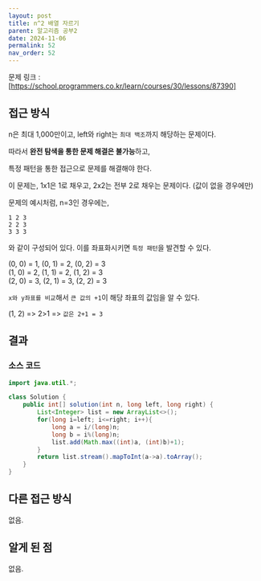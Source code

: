 ```yaml
---
layout: post
title: n^2 배열 자르기
parent: 알고리즘 공부2
date: 2024-11-06
permalink: 52
nav_order: 52
---
```


문제 링크 : [https://school.programmers.co.kr/learn/courses/30/lessons/87390]

## 접근 방식

n은 최대 1,000만이고, left와 right는 `최대 백조`까지 해당하는 문제이다.

따라서 **완전 탐색을 통한 문제 해결은 불가능**하고,

특정 패턴을 통한 접근으로 문제를 해결해야 한다.

이 문제는, 1x1은 1로 채우고, 2x2는 전부 2로 채우는 문제이다. (값이 없을 경우에만)

문제의 예시처럼, n=3인 경우에는,

```
1 2 3
2 2 3
3 3 3
```

와 같이 구성되어 있다. 이를 좌표화시키면 `특정 패턴`을 발견할 수 있다.

(0, 0) = 1, (0, 1) = 2, (0, 2) = 3  
(1, 0) = 2, (1, 1) = 2, (1, 2) = 3  
(2, 0) = 3, (2, 1) = 3, (2, 2) = 3

`x와 y좌표를 비교`해서 `큰 값의 +1`이 해당 좌표의 값임을 알 수 있다.

(1, 2) => 2>1 => `값은 2+1 = 3`

## 결과

### 소스 코드

```java
import java.util.*;

class Solution {
    public int[] solution(int n, long left, long right) {
        List<Integer> list = new ArrayList<>();
        for(long i=left; i<=right; i++){
            long a = i/(long)n;
            long b = i%(long)n;
            list.add(Math.max((int)a, (int)b)+1);
        }
        return list.stream().mapToInt(a->a).toArray();
    }
}
```

## 다른 접근 방식

없음.

## 알게 된 점

없음.

[https://school.programmers.co.kr/learn/courses/30/lessons/87390]: https://school.programmers.co.kr/learn/courses/30/lessons/87390
